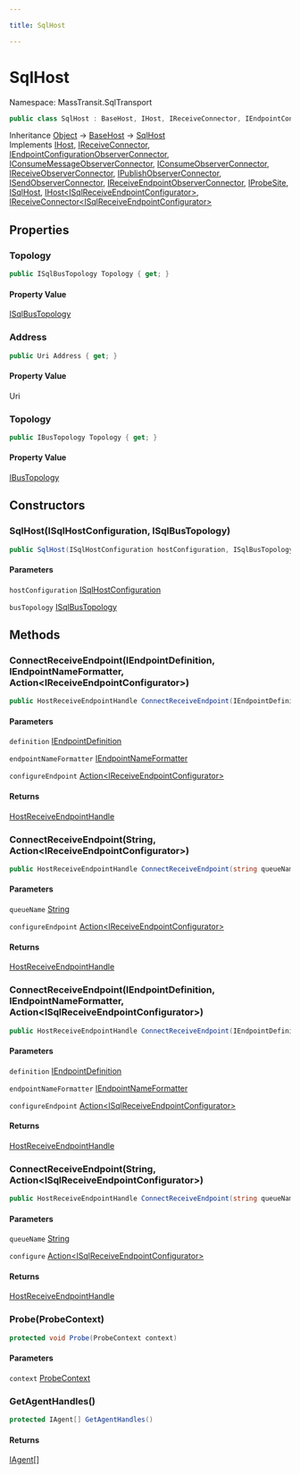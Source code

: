 ```yaml
---

title: SqlHost

---
```


# SqlHost

Namespace: MassTransit.SqlTransport

```csharp
public class SqlHost : BaseHost, IHost, IReceiveConnector, IEndpointConfigurationObserverConnector, IConsumeMessageObserverConnector, IConsumeObserverConnector, IReceiveObserverConnector, IPublishObserverConnector, ISendObserverConnector, IReceiveEndpointObserverConnector, IProbeSite, ISqlHost, IHost<ISqlReceiveEndpointConfigurator>, IReceiveConnector<ISqlReceiveEndpointConfigurator>
```

Inheritance [Object](https://learn.microsoft.com/en-us/dotnet/api/system.object) → [BaseHost](../masstransit-transports/basehost) → [SqlHost](../masstransit-sqltransport/sqlhost)<br/>
Implements [IHost](../masstransit-transports/ihost), [IReceiveConnector](../../masstransit-abstractions/masstransit/ireceiveconnector), [IEndpointConfigurationObserverConnector](../../masstransit-abstractions/masstransit/iendpointconfigurationobserverconnector), [IConsumeMessageObserverConnector](../../masstransit-abstractions/masstransit/iconsumemessageobserverconnector), [IConsumeObserverConnector](../../masstransit-abstractions/masstransit/iconsumeobserverconnector), [IReceiveObserverConnector](../../masstransit-abstractions/masstransit/ireceiveobserverconnector), [IPublishObserverConnector](../../masstransit-abstractions/masstransit/ipublishobserverconnector), [ISendObserverConnector](../../masstransit-abstractions/masstransit/isendobserverconnector), [IReceiveEndpointObserverConnector](../../masstransit-abstractions/masstransit/ireceiveendpointobserverconnector), [IProbeSite](../../masstransit-abstractions/masstransit/iprobesite), [ISqlHost](../masstransit-sqltransport/isqlhost), [IHost\<ISqlReceiveEndpointConfigurator\>](../masstransit-transports/ihost-1), [IReceiveConnector\<ISqlReceiveEndpointConfigurator\>](../../masstransit-abstractions/masstransit/ireceiveconnector-1)

## Properties

### **Topology**

```csharp
public ISqlBusTopology Topology { get; }
```

#### Property Value

[ISqlBusTopology](../masstransit/isqlbustopology)<br/>

### **Address**

```csharp
public Uri Address { get; }
```

#### Property Value

Uri<br/>

### **Topology**

```csharp
public IBusTopology Topology { get; }
```

#### Property Value

[IBusTopology](../../masstransit-abstractions/masstransit/ibustopology)<br/>

## Constructors

### **SqlHost(ISqlHostConfiguration, ISqlBusTopology)**

```csharp
public SqlHost(ISqlHostConfiguration hostConfiguration, ISqlBusTopology busTopology)
```

#### Parameters

`hostConfiguration` [ISqlHostConfiguration](../masstransit-sqltransport-configuration/isqlhostconfiguration)<br/>

`busTopology` [ISqlBusTopology](../masstransit/isqlbustopology)<br/>

## Methods

### **ConnectReceiveEndpoint(IEndpointDefinition, IEndpointNameFormatter, Action\<IReceiveEndpointConfigurator\>)**

```csharp
public HostReceiveEndpointHandle ConnectReceiveEndpoint(IEndpointDefinition definition, IEndpointNameFormatter endpointNameFormatter, Action<IReceiveEndpointConfigurator> configureEndpoint)
```

#### Parameters

`definition` [IEndpointDefinition](../../masstransit-abstractions/masstransit/iendpointdefinition)<br/>

`endpointNameFormatter` [IEndpointNameFormatter](../../masstransit-abstractions/masstransit/iendpointnameformatter)<br/>

`configureEndpoint` [Action\<IReceiveEndpointConfigurator\>](https://learn.microsoft.com/en-us/dotnet/api/system.action-1)<br/>

#### Returns

[HostReceiveEndpointHandle](../../masstransit-abstractions/masstransit/hostreceiveendpointhandle)<br/>

### **ConnectReceiveEndpoint(String, Action\<IReceiveEndpointConfigurator\>)**

```csharp
public HostReceiveEndpointHandle ConnectReceiveEndpoint(string queueName, Action<IReceiveEndpointConfigurator> configureEndpoint)
```

#### Parameters

`queueName` [String](https://learn.microsoft.com/en-us/dotnet/api/system.string)<br/>

`configureEndpoint` [Action\<IReceiveEndpointConfigurator\>](https://learn.microsoft.com/en-us/dotnet/api/system.action-1)<br/>

#### Returns

[HostReceiveEndpointHandle](../../masstransit-abstractions/masstransit/hostreceiveendpointhandle)<br/>

### **ConnectReceiveEndpoint(IEndpointDefinition, IEndpointNameFormatter, Action\<ISqlReceiveEndpointConfigurator\>)**

```csharp
public HostReceiveEndpointHandle ConnectReceiveEndpoint(IEndpointDefinition definition, IEndpointNameFormatter endpointNameFormatter, Action<ISqlReceiveEndpointConfigurator> configureEndpoint)
```

#### Parameters

`definition` [IEndpointDefinition](../../masstransit-abstractions/masstransit/iendpointdefinition)<br/>

`endpointNameFormatter` [IEndpointNameFormatter](../../masstransit-abstractions/masstransit/iendpointnameformatter)<br/>

`configureEndpoint` [Action\<ISqlReceiveEndpointConfigurator\>](https://learn.microsoft.com/en-us/dotnet/api/system.action-1)<br/>

#### Returns

[HostReceiveEndpointHandle](../../masstransit-abstractions/masstransit/hostreceiveendpointhandle)<br/>

### **ConnectReceiveEndpoint(String, Action\<ISqlReceiveEndpointConfigurator\>)**

```csharp
public HostReceiveEndpointHandle ConnectReceiveEndpoint(string queueName, Action<ISqlReceiveEndpointConfigurator> configure)
```

#### Parameters

`queueName` [String](https://learn.microsoft.com/en-us/dotnet/api/system.string)<br/>

`configure` [Action\<ISqlReceiveEndpointConfigurator\>](https://learn.microsoft.com/en-us/dotnet/api/system.action-1)<br/>

#### Returns

[HostReceiveEndpointHandle](../../masstransit-abstractions/masstransit/hostreceiveendpointhandle)<br/>

### **Probe(ProbeContext)**

```csharp
protected void Probe(ProbeContext context)
```

#### Parameters

`context` [ProbeContext](../../masstransit-abstractions/masstransit/probecontext)<br/>

### **GetAgentHandles()**

```csharp
protected IAgent[] GetAgentHandles()
```

#### Returns

[IAgent[]](../../masstransit-abstractions/masstransit/iagent)<br/>
